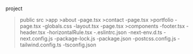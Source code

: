 project
  >public
  >src
    >app
      >about
        -page.tsx
      >contact
        -page.tsx
      >portfolio
        -page.tsx
      -globals.css
      -layout.tsx
      -page.tsx
      >components
        -footer.tsx
        -header.tsx
        -horizontalRule.tsx
  -.eslintrc.json
  -next-env.d.ts
  -next.config.js
  -package-lock.js
  -package.json
  -postcss.config.js
  -tailwind.config.ts
  -tsconfig.json